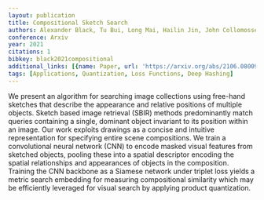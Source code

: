 ```yaml
---
layout: publication
title: Compositional Sketch Search
authors: Alexander Black, Tu Bui, Long Mai, Hailin Jin, John Collomosse
conference: Arxiv
year: 2021
citations: 1
bibkey: black2021compositional
additional_links: [{name: Paper, url: 'https://arxiv.org/abs/2106.08009'}]
tags: [Applications, Quantization, Loss Functions, Deep Hashing]
---
```

We present an algorithm for searching image collections using free-hand
sketches that describe the appearance and relative positions of multiple
objects. Sketch based image retrieval (SBIR) methods predominantly match
queries containing a single, dominant object invariant to its position within
an image. Our work exploits drawings as a concise and intuitive representation
for specifying entire scene compositions. We train a convolutional neural
network (CNN) to encode masked visual features from sketched objects, pooling
these into a spatial descriptor encoding the spatial relationships and
appearances of objects in the composition. Training the CNN backbone as a
Siamese network under triplet loss yields a metric search embedding for
measuring compositional similarity which may be efficiently leveraged for
visual search by applying product quantization.